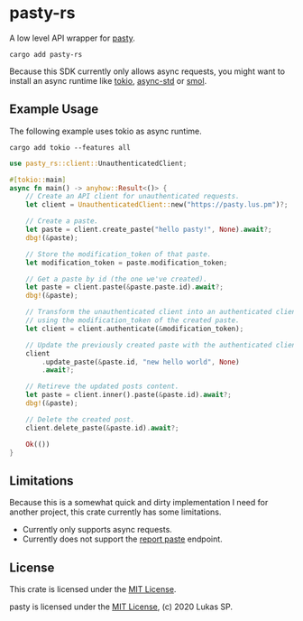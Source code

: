# pasty-rs

A low level API wrapper for [pasty](https://github.com/lus/pasty).

```
cargo add pasty-rs
```

Because this SDK currently only allows async requests, you might want
to install an async runtime like [tokio](https://crates.io/crates/tokio), [async-std](https://crates.io/crates/async-std) or [smol](https://crates.io/crates/smol).

## Example Usage

The following example uses tokio as async runtime.

```
cargo add tokio --features all
```

```rust
use pasty_rs::client::UnauthenticatedClient;

#[tokio::main]
async fn main() -> anyhow::Result<()> {
    // Create an API client for unauthenticated requests.
    let client = UnauthenticatedClient::new("https://pasty.lus.pm")?;

    // Create a paste.
    let paste = client.create_paste("hello pasty!", None).await?;
    dbg!(&paste);

    // Store the modification_token of that paste.
    let modification_token = paste.modification_token;

    // Get a paste by id (the one we've created).
    let paste = client.paste(&paste.paste.id).await?;
    dbg!(&paste);

    // Transform the unauthenticated client into an authenticated client
    // using the modification_token of the created paste.
    let client = client.authenticate(&modification_token);

    // Update the previously created paste with the authenticated client.
    client
        .update_paste(&paste.id, "new hello world", None)
        .await?;

    // Retireve the updated posts content.
    let paste = client.inner().paste(&paste.id).await?;
    dbg!(&paste);

    // Delete the created post.
    client.delete_paste(&paste.id).await?;

    Ok(())
}
```

## Limitations

Because this is a somewhat quick and dirty implementation I need for another project, this crate currently has some limitations.

- Currently only supports async requests.
- Currently does not support the [report paste](https://github.com/lus/pasty/blob/master/API.md#unsecured-report-a-paste) endpoint.

## License

This crate is licensed under the [MIT License](LICENSE).

pasty is licensed under the [MIT License](https://github.com/lus/pasty/blob/master/LICENSE), (c) 2020 Lukas SP.